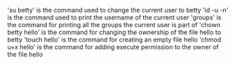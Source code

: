 'su betty' is the command used to change the current user to betty
'id -u -n' is the command used to print the username of the current user
'groups' is the command for printing all the groups the current user is part of
'chown betty hello' is the command for changing the ownership of the file hello to betty
'touch hello' is the command for creating an empty file hello
'chmod u+x hello' is the command for adding execute permission to the owner of the file hello
